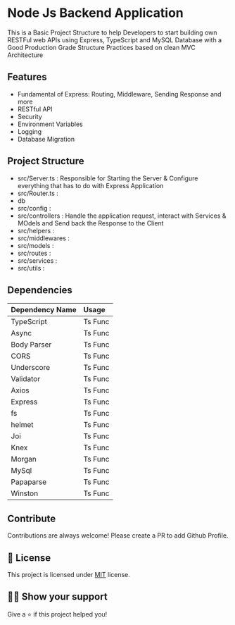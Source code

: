 # Node Js Backend Application
This is a Basic Project Structure to help Developers to start building own RESTFul web APIs using Express, TypeScript and MySQL Database with a Good Production Grade Structure Practices based on clean MVC Architecture


## Features
- Fundamental of Express: Routing, Middleware, Sending Response and more
- RESTful API
- Security
- Environment Variables
- Logging
- Database Migration

## Project Structure
- src/Server.ts     : Responsible for Starting the Server & Configure everything that has to do with Express Application
- src/Router.ts     : 
- db
- src/config        :
- src/controllers   : Handle the application request, interact with Services & MOdels and Send back the Response to the Client
- src/helpers       :
- src/middlewares   :
- src/models        :
- src/routes        :
- src/services      :
- src/utils         :


## Dependencies
| Dependency Name | Usage |
| :-- | :-- |
| TypeScript | Ts Func |
| Async | Ts Func |
| Body Parser | Ts Func |
| CORS | Ts Func |
| Underscore | Ts Func |
| Validator | Ts Func |
| Axios | Ts Func |
| Express | Ts Func |
| fs | Ts Func |
| helmet | Ts Func |
| Joi | Ts Func |
| Knex | Ts Func |
| Morgan | Ts Func |
| MySql | Ts Func |
| Papaparse | Ts Func |
| Winston | Ts Func |


## Contribute

Contributions are always welcome! Please create a PR to add Github Profile.

## :pencil: License

This project is licensed under [MIT](https://opensource.org/licenses/MIT) license.

## :man_astronaut: Show your support

Give a ⭐️ if this project helped you!